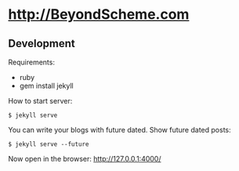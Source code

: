 # http://BeyondScheme.com

## Development

Requirements:

* ruby
* gem install jekyll

How to start server:

    $ jekyll serve

You can write your blogs with future dated. Show future dated posts:

    $ jekyll serve --future

Now open in the browser: http://127.0.0.1:4000/
